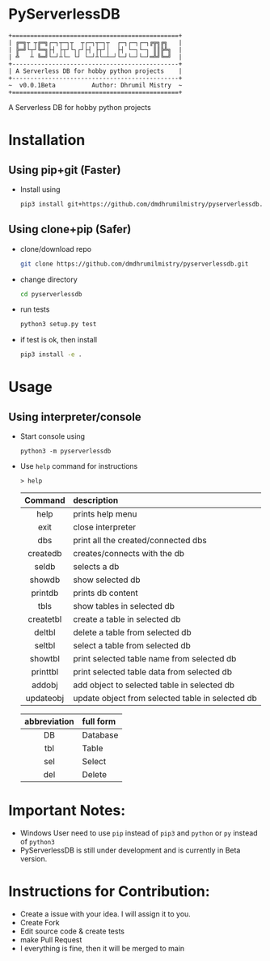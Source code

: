 # PyServerlessDB
```
+==============================================+
| ╔═╗┬ ┬╔═╗┌─┐┬─┐┬  ┬┌─┐┬─┐┬  ┌─┐┌─┐┌─┐╔╦╗╔╗   |
| ╠═╝└┬┘╚═╗├┤ ├┬┘└┐┌┘├┤ ├┬┘│  ├┤ └─┐└─┐ ║║╠╩╗  |
| ╩   ┴ ╚═╝└─┘┴└─ └┘ └─┘┴└─┴─┘└─┘└─┘└─┘═╩╝╚═╝  |
+----------------------------------------------+
| A Serverless DB for hobby python projects    |
+----------------------------------------------+
~  v0.0.1Beta          Author: Dhrumil Mistry  ~
+==============================================+
```
A Serverless DB for hobby python projects

# Installation

## Using pip+git (Faster)
- Install using
    ```bash
    pip3 install git+https://github.com/dmdhrumilmistry/pyserverlessdb.git
    ```

## Using clone+pip (Safer)
- clone/download repo
    ```bash
    git clone https://github.com/dmdhrumilmistry/pyserverlessdb.git
    ```
- change directory
    ```bash
    cd pyserverlessdb
    ```
- run tests
    ```bash
    python3 setup.py test
    ```
- if test is ok, then install
    ```bash
    pip3 install -e .
    ```

# Usage

## Using interpreter/console
- Start console using
    ```
    python3 -m pyserverlessdb
    ```
- Use `help` command for instructions
    ```
    > help
    ```
    
    
    | Command | description |
    |:-------:|:------------|
    |help|prints help menu|
    |exit|close interpreter
    |dbs|print all the created/connected dbs|
    |createdb|creates/connects with the db|
    |seldb|selects a db|
    |showdb|show selected db|
    |printdb|prints db content|
    |tbls|show tables in selected db|
    |createtbl|create a table in selected db|
    |deltbl|delete a table from selected db|
    |seltbl|select a table from selected db|
    |showtbl|print selected table name from selected db|
    |printtbl|print selected table data from selected db|
    |addobj|add object to selected table in selected db|
    |updateobj|update object from selected table in selected db|


    |abbreviation|full form|
    |:----------:|:--------|
    |DB|Database|
    |tbl|Table|
    |sel|Select|
    |del|Delete|


# Important Notes:
- Windows User need to use `pip` instead of `pip3` and `python` or `py` instead of `python3`
- PyServerlessDB is still under development and is currently in Beta version.


# Instructions for Contribution:
- Create a issue with your idea. I will assign it to you.
- Create Fork
- Edit source code & create tests
- make Pull Request
- I everything is fine, then it will be merged to main
